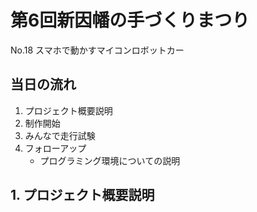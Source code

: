 # 第6回新因幡の手づくりまつり　

No.18 スマホで動かすマイコンロボットカー

## 当日の流れ

1. プロジェクト概要説明
2. 制作開始
3. みんなで走行試験
4. フォローアップ
    * プログラミング環境についての説明

## 1. プロジェクト概要説明



